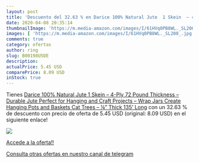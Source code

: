 ```yaml
---
layout: post
title: 'Descuento del 32.63 % en Darice 100% Natural Jute  1 Skein  – 4-P'
date: 2020-04-08 20:35:14
thumbnailImage: 'https://m.media-amazon.com/images/I/61HVq0PB8WL._SL200_.jpg'
images: [ 'https://m.media-amazon.com/images/I/61HVq0PB8WL._SL200_.jpg' ]
comments: true
category: ofertas
author: ring
slug: B00198U5DE
description:
actualPrice: 5.45 USD
comparePrice: 8.09 USD
inStock: true
---
```


Tienes [Darice 100% Natural Jute  1 Skein  – 4-Ply  72 Pound Thickness – Durable Jute Perfect for Hanging and Craft Projects – Wrap Jars  Create Hanging Pots and Baskets  Cat Trees – ¼” Thick  135’ Long](https://www.amazon.com/dp/B00198U5DE/?tag=redken08-20) con un 32.63 % de descuento con precio de oferta de 5.45 USD (original: 8.09 USD) en el siguiente enlace!

[![](https://m.media-amazon.com/images/I/61HVq0PB8WL._SL200_.jpg)](https://www.amazon.com/dp/B00198U5DE/?tag=redken08-20)

[Accede a la oferta!!](https://www.amazon.com/dp/B00198U5DE/?tag=redken08-20)

[Consulta otras ofertas en nuestro canal de telegram](https://t.me/s/ofertas25)
